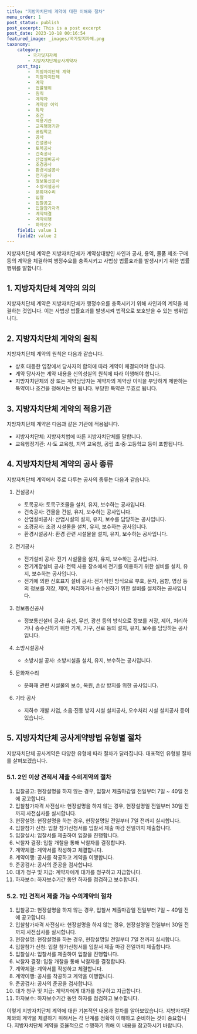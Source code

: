 ```yaml
---
title: "지방자치단체 계약에 대한 이해와 절차"
menu_order: 1
post_status: publish
post_excerpt: This is a post excerpt
post_date: 2023-10-18 00:16:54
featured_image: _images/국가및지자체.png
taxonomy:
    category:
        - 국가및지자체
        - 지방자치단체공사계약자
    post_tag:
        -  지방자치단체 계약
        -  지방자치단체
        -  계약
        -  법률행위
        -  원칙
        -  계약자
        -  계약상 이익
        -  특약
        -  조건
        -  적용기관
        -  교육행정기관
        -  공립학교
        -  공사
        -  건설공사
        -  토목공사
        -  건축공사
        -  산업설비공사
        -  조경공사
        -  환경시설공사
        -  전기공사
        -  정보통신공사
        -  소방시설공사
        -  문화재수리
        -  입찰
        -  입찰공고
        -  입찰참가자격
        -  계약체결
        -  계약이행
        -  하자보수
    field1: value 1
    field2: value 2
---
```



지방자치단체 계약은 지방자치단체가 계약상대방인 사인과 공사, 용역, 물품 제조·구매 등의 계약을 체결하여 행정수요를 충족시키고 사법상 법률효과를 발생시키기 위한 법률행위를 말합니다.

## 1. 지방자치단체 계약의 의의

지방자치단체 계약은 지방자치단체가 행정수요를 충족시키기 위해 사인과의 계약을 체결하는 것입니다. 이는 사법상 법률효과를 발생시켜 법적으로 보호받을 수 있는 행위입니다.

## 2. 지방자치단체 계약의 원칙

지방자치단체 계약의 원칙은 다음과 같습니다.

- 상호 대등한 입장에서 당사자의 합의에 따라 계약이 체결되어야 합니다.
- 계약 당사자는 계약 내용을 신의성실의 원칙에 따라 이행해야 합니다.
- 지방자치단체의 장 또는 계약담당자는 계약자의 계약상 이익을 부당하게 제한하는 특약이나 조건을 정해서는 안 됩니다. 부당한 특약은 무효로 됩니다.

## 3. 지방자치단체 계약의 적용기관

지방자치단체 계약은 다음과 같은 기관에 적용됩니다.

- 지방자치단체: 지방자치법에 따른 지방자치단체를 말합니다.
- 교육행정기관: 시·도 교육청, 지역 교육청, 공립 초·중·고등학교 등이 포함됩니다.

## 4. 지방자치단체 계약의 공사 종류

지방자치단체 계약에서 주로 다루는 공사의 종류는 다음과 같습니다.

1. 건설공사
   - 토목공사: 토목구조물을 설치, 유지, 보수하는 공사입니다.
   - 건축공사: 건물을 건설, 유지, 보수하는 공사입니다.
   - 산업설비공사: 산업시설의 설치, 유지, 보수를 담당하는 공사입니다.
   - 조경공사: 조경 시설물을 설치, 유지, 보수하는 공사입니다.
   - 환경시설공사: 환경 관련 시설물을 설치, 유지, 보수하는 공사입니다.

2. 전기공사
   - 전기설비 공사: 전기 시설물을 설치, 유지, 보수하는 공사입니다.
   - 전기계장설비 공사: 전력 사용 장소에서 전기를 이용하기 위한 설비를 설치, 유지, 보수하는 공사입니다.
   - 전기에 의한 신호표지 설비 공사: 전기적인 방식으로 부호, 문자, 음향, 영상 등의 정보를 저장, 제어, 처리하거나 송수신하기 위한 설비를 설치하는 공사입니다.

3. 정보통신공사
   - 정보통신설비 공사: 유선, 무선, 광선 등의 방식으로 정보를 저장, 제어, 처리하거나 송수신하기 위한 기계, 기구, 선로 등의 설치, 유지, 보수를 담당하는 공사입니다.

4. 소방시설공사
   - 소방시설 공사: 소방시설을 설치, 유지, 보수하는 공사입니다.

5. 문화재수리
   - 문화재 관련 시설물의 보수, 복원, 손상 방지를 위한 공사입니다.

6. 기타 공사
   - 지하수 개발 사업, 소음·진동 방지 시설 설치공사, 오수처리 시설 설치공사 등이 있습니다.

## 5. 지방자치단체 공사계약방법 유형별 절차

지방자치단체 공사계약은 다양한 유형에 따라 절차가 달라집니다. 대표적인 유형별 절차를 살펴보겠습니다.

### 5.1. 2인 이상 견적서 제출 수의계약의 절차

1. 입찰공고: 현장설명을 하지 않는 경우, 입찰서 제출마감일 전일부터 7일 ~ 40일 전에 공고합니다.
2. 입찰참가자격 사전심사: 현장설명을 하지 않는 경우, 현장설명일 전일부터 30일 전까지 사전심사를 실시합니다.
3. 현장설명: 현장설명을 하는 경우, 현장설명일 전일부터 7일 전까지 실시합니다.
4. 입찰참가 신청: 입찰 참가신청서를 입찰서 제출 마감 전일까지 제출합니다.
5. 입찰실시: 입찰서를 제출하여 입찰을 진행합니다.
6. 낙찰자 결정: 입찰 개찰을 통해 낙찰자를 결정합니다.
7. 계약체결: 계약서를 작성하고 체결합니다.
8. 계약이행: 공사를 착공하고 계약을 이행합니다.
9. 준공검사: 공사의 준공을 검사합니다.
10. 대가 청구 및 지급: 계약자에게 대가를 청구하고 지급합니다.
11. 하자보수: 하자보수기간 동안 하자를 점검하고 보수합니다.

### 5.2. 1인 견적서 제출 가능 수의계약의 절차

1. 입찰공고: 현장설명을 하지 않는 경우, 입찰서 제출마감일 전일부터 7일 ~ 40일 전에 공고합니다.
2. 입찰참가자격 사전심사: 현장설명을 하지 않는 경우, 현장설명일 전일부터 30일 전까지 사전심사를 실시합니다.
3. 현장설명: 현장설명을 하는 경우, 현장설명일 전일부터 7일 전까지 실시합니다.
4. 입찰참가 신청: 입찰 참가신청서를 입찰서 제출 마감 전일까지 제출합니다.
5. 입찰실시: 입찰서를 제출하여 입찰을 진행합니다.
6. 낙찰자 결정: 입찰 개찰을 통해 낙찰자를 결정합니다.
7. 계약체결: 계약서를 작성하고 체결합니다.
8. 계약이행: 공사를 착공하고 계약을 이행합니다.
9. 준공검사: 공사의 준공을 검사합니다.
10. 대가 청구 및 지급: 계약자에게 대가를 청구하고 지급합니다.
11. 하자보수: 하자보수기간 동안 하자를 점검하고 보수합니다.

이렇게 지방자치단체 계약에 대한 기본적인 내용과 절차를 알아보았습니다. 지방자치단체와의 계약을 체결하기 위해서는 각 단계를 정확히 이해하고 준비하는 것이 중요합니다. 지방자치단체 계약을 효율적으로 수행하기 위해 이 내용을 참고하시기 바랍니다.
